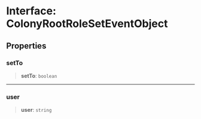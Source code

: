 # Interface: ColonyRootRoleSetEventObject

## Properties

### setTo

> **setTo**: `boolean`

***

### user

> **user**: `string`
